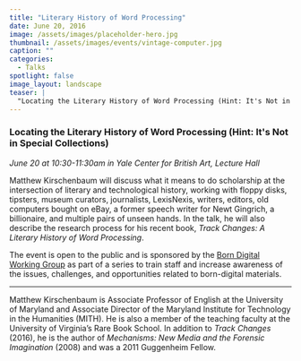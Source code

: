 ```yaml
---
title: "Literary History of Word Processing"
date: June 20, 2016
image: /assets/images/placeholder-hero.jpg
thumbnail: /assets/images/events/vintage-computer.jpg
caption: ""
categories: 
  - Talks
spotlight: false 
image_layout: landscape
teaser: |
  "Locating the Literary History of Word Processing (Hint: It's Not in Special Collections) June 20 at 10:30-11:30am in Yale Center for British Art, Lecture Hall Matthew Kirschenbaum will discuss what..."
---
```


### Locating the Literary History of Word Processing (Hint: It's Not in Special Collections)
*June 20 at 10:30-11:30am in Yale Center for British Art, Lecture Hall*

Matthew Kirschenbaum will discuss what it means to do scholarship at the intersection of literary and technological history, working with floppy disks, tipsters, museum curators, journalists, LexisNexis, writers, editors, old computers bought on eBay, a former speech writer for Newt Gingrich, a billionaire, and multiple pairs of unseen hands. In the talk, he will also describe the research process for his recent book, *Track Changes: A Literary History of Word Processing*.

The event is open to the public and is sponsored by the [Born Digital Working Group](http://guides.library.yale.edu/c.php?g=300384&amp;p=2006050) as part of a series to train staff and increase awareness of the issues, challenges, and opportunities related to born-digital materials.
   
 ---
   
Matthew Kirschenbaum is Associate Professor of English at the University of Maryland and Associate Director of the Maryland Institute for Technology in the Humanities (MITH). He is also a member of the teaching faculty at the University of Virginia’s Rare Book School. In addition to *Track Changes* (2016), he is the author of *Mechanisms: New Media and the Forensic Imagination* (2008) and was a 2011 Guggenheim Fellow.